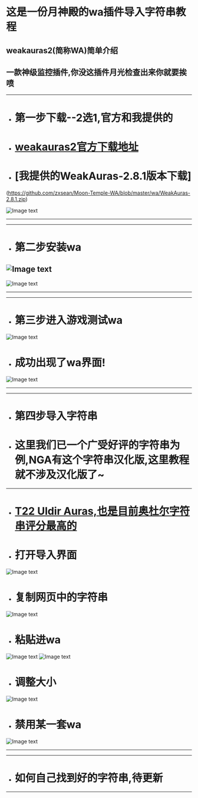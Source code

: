 # 这是一份月神殿的wa插件导入字符串教程
## weakauras2(简称WA)简单介绍 
## 一款神级监控插件,你没这插件月光检查出来你就要挨喷 

--- 

+ # 第一步下载--2选1,官方和我提供的
+ # [weakauras2官方下载地址](https://www.curseforge.com/wow/addons/weakauras-2 "点我下载") 
+ # [我提供的WeakAuras-2.8.1版本下载]
(https://github.com/zxsean/Moon-Temple-WA/blob/master/wa/WeakAuras-2.8.1.zip) 

![Image text](pics/1.png)

---

---

+ # 第二步安装wa
![Image text](pics/2.png) 
---
![Image text](pics/3.png) 

---

---

+ # 第三步进入游戏测试wa
![Image text](pics/4.png) 
+ # 成功出现了wa界面!
![Image text](pics/5.png) 

---

---

+ # 第四步导入字符串
+ # 这里我们已一个广受好评的字符串为例,NGA有这个字符串汉化版,这里教程就不涉及汉化版了~

--- 

+ # [T22 Uldir Auras,也是目前奥杜尔字符串评分最高的](https://wago.io/bfaraid1) 

+ # 打开导入界面
![Image text](pics/6.png) 

+ # 复制网页中的字符串
![Image text](pics/7.png) 

+ # 粘贴进wa
![Image text](pics/8.png) 
![Image text](pics/9.png) 
+ # 调整大小
![Image text](pics/10.png) 
+ # 禁用某一套wa
![Image text](pics/11.png) 

---

---

+ # 如何自己找到好的字符串,待更新


---
